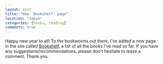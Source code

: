 ```yaml
---
layout: post
title: "New 'Bookshelf' page"
location: "Japan"
categories: [books, reading]
comments: true
---
```


Happy new year to all! To the bookworms out there, I've added a new page in the site called [Bookshelf](/bookshelf/), a list of all the books I've read so far. If you have any suggestions/recommendations, please don't hesitate to leave a comment. Thank you.
